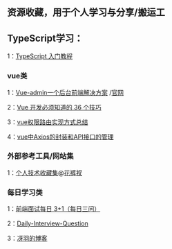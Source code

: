 ## 资源收藏，用于个人学习与分享/搬运工

## TypeScript学习：
  1：[TypeScript 入门教程](https://github.com/xcatliu/typescript-tutorial/blob/master/README.md)
### vue类
  1：[Vue-admin一个后台前端解决方案](https://github.com/PanJiaChen/vue-element-admin/blob/master/README.zh-CN.md) /[官网](https://panjiachen.github.io/vue-element-admin-site/zh/)
  
  2：[Vue 开发必须知道的 36 个技巧](https://juejin.im/post/5d9d386fe51d45784d3f8637)
  
  3：[vue权限路由实现方式总结](https://juejin.im/post/5b5bfd5b6fb9a04fdd7d687a#heading-12)
  
  4：[vue中Axios的封装和API接口的管理](https://juejin.im/post/5b55c118f265da0f6f1aa354)
  
### 外部参考工具/网站集
  1：[个人技术收藏集](https://gitee.com/panjiachen/awesome-bookmarks)@[花裤衩](https://github.com/PanJiaChen)
  
### 每日学习类
  1：[前端面试每日 3+1（每日三问）](https://github.com/haizlin/fe-interview)
  
  2：[Daily-Interview-Question](https://github.com/Advanced-Frontend/Daily-Interview-Question)
  
  3：[冴羽的博客](https://github.com/mqyqingfeng/Blog)
